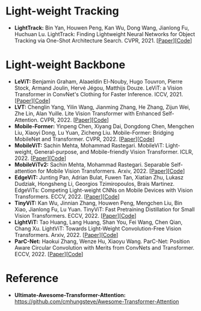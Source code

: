 # Light-weight Tracking

* **LightTrack:** Bin Yan, Houwen Peng, Kan Wu, Dong Wang, Jianlong Fu, Huchuan Lu. LightTrack: Finding Lightweight Neural Networks for Object Tracking via One-Shot Architecture Search. CVPR, 2021. [[Paper](https://arxiv.org/pdf/2104.14545.pdf)][[Code](https://github.com/researchmm/LightTrack)] 


# Light-weight Backbone

* **LeViT:** Benjamin Graham, Alaaeldin El-Nouby, Hugo Touvron, Pierre Stock, Armand Joulin, Hervé Jégou, Matthijs Douze. LeViT: a Vision Transformer in ConvNet's Clothing for Faster Inference. ICCV, 2021. [[Paper](https://arxiv.org/pdf/2104.01136.pdf)][[Code](https://github.com/apple/ml-cvnets)]
*  **LVT:** Chenglin Yang, Yilin Wang, Jianming Zhang, He Zhang, Zijun Wei, Zhe Lin, Alan Yuille. Lite Vision Transformer with Enhanced Self-Attention. CVPR, 2022. [[Paper](https://arxiv.org/pdf/2112.10809.pdf)][[Code](https://github.com/Chenglin-Yang/LVT)] 
* **Mobile-Former:** Yinpeng Chen, Xiyang Dai, Dongdong Chen, Mengchen Liu, Xiaoyi Dong, Lu Yuan, Zicheng Liu. Mobile-Former: Bridging MobileNet and Transformer. CVPR, 2022. [[Paper](https://arxiv.org/pdf/2108.05895.pdf)][[Code](https://github.com/apple/ml-cvnets)] 
* **MobileViT:** Sachin Mehta, Mohammad Rastegari. MobileViT: Light-weight, General-purpose, and Mobile-friendly Vision Transformer. ICLR, 2022. [[Paper](https://arxiv.org/pdf/2110.02178v2.pdf)][[Code](https://github.com/apple/ml-cvnets)]
* **MobileViTv2:** Sachin Mehta, Mohammad Rastegari. Separable Self-attention for Mobile Vision Transformers. Arxiv, 2022. [[Paper](https://arxiv.org/pdf/2206.02680.pdf)][[Code](https://github.com/apple/ml-cvnets)]
* **EdgeViT:** Junting Pan, Adrian Bulat, Fuwen Tan, Xiatian Zhu, Lukasz Dudziak, Hongsheng Li, Georgios Tzimiropoulos, Brais Martinez. EdgeViTs: Competing Light-weight CNNs on Mobile Devices with Vision Transformers. ECCV, 2022. [[Paper](https://arxiv.org/pdf/2205.03436.pdf)][[Code](https://github.com/saic-fi/edgevit)]
* **TinyViT:**  Kan Wu, Jinnian Zhang, Houwen Peng, Mengchen Liu, Bin Xiao, Jianlong Fu, Lu Yuan. TinyViT: Fast Pretraining Distillation for Small Vision Transformers. ECCV, 2022. [[Paper](https://arxiv.org/pdf/2207.10666.pdf)][[Code](https://github.com/microsoft/Cream/tree/main/TinyViT)]
* **LightViT:** Tao Huang, Lang Huang, Shan You, Fei Wang, Chen Qian, Chang Xu. LightViT: Towards Light-Weight Convolution-Free Vision Transformers. Arxiv, 2022. [[Paper](https://arxiv.org/pdf/2207.05557.pdf)][[Code](https://github.com/hunto/LightViT)] 
* **ParC-Net:**  Haokui Zhang, Wenze Hu, Xiaoyu Wang. ParC-Net: Position Aware Circular Convolution with Merits from ConvNets and Transformer. ECCV, 2022. [[Paper](https://arxiv.org/pdf/2203.03952v5.pdf)][[Code](https://github.com/hkzhang91/ParC-Net)] 




# Reference
* **Ultimate-Awesome-Transformer-Attention:** https://github.com/cmhungsteve/Awesome-Transformer-Attention
